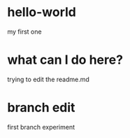 # hello-world
my first one

# what can I do here?
trying to edit the readme.md

# branch edit
first branch experiment
